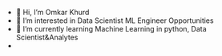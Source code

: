 - 👋 Hi, I’m Omkar Khurd
- 👀 I’m interested in Data Scientist ML Engineer Opportunities
- 🌱 I’m currently learning Machine Learning in python, Data Scientist&Analytes
-    
